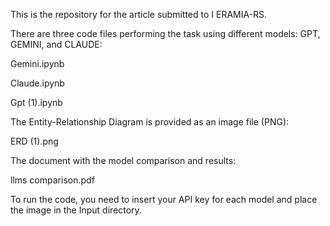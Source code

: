This is the repository for the article submitted to I ERAMIA-RS.

There are three code files performing the task using different models: GPT, GEMINI, and CLAUDE:

Gemini.ipynb

Claude.ipynb

Gpt (1).ipynb

The Entity-Relationship Diagram is provided as an image file (PNG):

ERD (1).png

The document with the model comparison and results:

llms comparison.pdf


To run the code, you need to insert your API key for each model and place the image in the Input directory.
